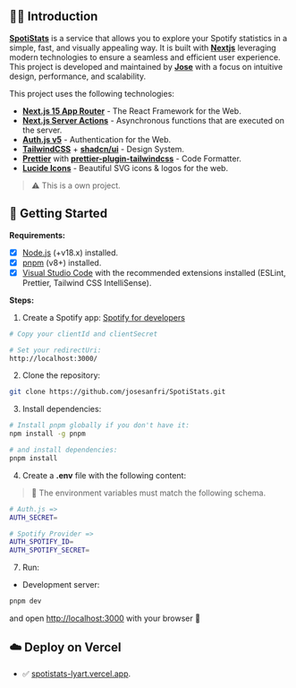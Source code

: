 ## 👨‍🚀 Introduction

[**SpotiStats**](spotistats-lyart.vercel.app) is a service that allows you to explore your Spotify statistics in a simple, fast, and visually appealing way. It is built with [**Nextjs**](https://nextjs.org/) leveraging modern technologies to ensure a seamless and efficient user experience. This project is developed and maintained by [**Jose**](https://github.com/josesanfri) with a focus on intuitive design, performance, and scalability.

This project uses the following technologies:

- [**Next.js 15 App Router**](https://nextjs.org/) - The React Framework for the Web.
- [**Next.js Server Actions**](https://nextjs.org/docs/api-reference/server-actions) - Asynchronous functions that are executed on the server.
- [**Auth.js v5**](https://authjs.dev/) - Authentication for the Web.
- [**TailwindCSS**](https://tailwindcss.com) + [**shadcn/ui**](https://ui.shadcn.com) - Design System.
- [**Prettier**](https://prettier.io) with [**prettier-plugin-tailwindcss**](https://github.com/tailwindlabs/prettier-plugin-tailwindcss) - Code Formatter.
- [**Lucide Icons**](https://lucide.dev) - Beautiful SVG icons & logos for the web.

> ⚠️ This is a own project.

## 🚀 Getting Started

**Requirements:**

- [x] [Node.js](https://nodejs.org) (+v18.x) installed.
- [x] [pnpm](https://pnpm.io) (v8+) installed.
- [x] [Visual Studio Code](https://code.visualstudio.com) with the recommended extensions installed (ESLint, Prettier, Tailwind CSS IntelliSense).

**Steps:**

1. Create a Spotify app:
[Spotify for developers](https://developer.spotify.com/)
```bash
# Copy your clientId and clientSecret

# Set your redirectUri:
http://localhost:3000/
```

2. Clone the repository:

```bash
git clone https://github.com/josesanfri/SpotiStats.git
```

3. Install dependencies:

```bash
# Install pnpm globally if you don't have it:
npm install -g pnpm

# and install dependencies:
pnpm install
```

4. Create a **.env** file with the following content:

> 🚧 The environment variables must match the following schema.

```bash
# Auth.js =>
AUTH_SECRET=

# Spotify Provider =>
AUTH_SPOTIFY_ID=
AUTH_SPOTIFY_SECRET=
```

7. Run:

- Development server:

```bash
pnpm dev
```

and open [http://localhost:3000](http://localhost:3000) with your browser 🚀


## ☁️ Deploy on Vercel

- ✅ [spotistats-lyart.vercel.app](https://spotistats-lyart.vercel.app/).